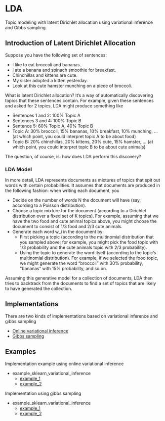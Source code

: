 # LDA
Topic modeling with latent Dirichlet allocation using variational inference and Gibbs sampling

## Introduction of Latent Dirichlet Allocation
Suppose you have the following set of sentences:

* I like to eat broccoli and bananas.
* I ate a banana and spinach smoothie for breakfast.
* Chinchillas and kittens are cute.
* My sister adopted a kitten yesterday.
* Look at this cute hamster munching on a piece of broccoli.

What is latent Dirichlet allocation? It’s a way of automatically discovering topics that these sentences contain. For example, given these sentences and asked for 2 topics, LDA might produce something like

* Sentences 1 and 2: 100% Topic A
* Sentences 3 and 4: 100% Topic B
* Sentence 5: 60% Topic A, 40% Topic B
* Topic A: 30% broccoli, 15% bananas, 10% breakfast, 10% munching, … (at which point, you could interpret topic A to be about food)
* Topic B: 20% chinchillas, 20% kittens, 20% cute, 15% hamster, … (at which point, you could interpret topic B to be about cute animals)

The question, of course, is: how does LDA perform this discovery?

### LDA Model
In more detail, LDA represents documents as mixtures of topics that spit out words with certain probabilities. It assumes that documents are produced in the following fashion: when writing each document, you 
* Decide on the number of words N the document will have (say, according to a Poisson distribution).
* Choose a topic mixture for the document (according to a Dirichlet distribution over a fixed set of K topics). For example, assuming that we have the two food and cute animal topics above, you might choose the document to consist of 1/3 food and 2/3 cute animals.
* Generate each word w_i in the document by:
	* First picking a topic (according to the multinomial distribution that you sampled above; for example, you might pick the food topic with 1/3 probability and the cute animals topic with 2/3 probability).
	* Using the topic to generate the word itself (according to the topic’s multinomial distribution). For example, if we selected the food topic, we might generate the word “broccoli” with 30% probability, “bananas” with 15% probability, and so on.

Assuming this generative model for a collection of documents, LDA then tries to backtrack from the documents to find a set of topics that are likely to have generated the collection.

## Implementations
There are two kinds of implementations based on variational inference and gibbs sampling

* [Online variational inference](/doc/Online_Learning_for_Latent_Dirichlet_Allocation.pdf)
* [Gibbs sampling](http://www.pnas.org/content/101/suppl_1/5228.abstract)

## Examples

Implementation example using online variational inference

* example_sklearn_variational_inference
	* [example_1](/examples/example_sklearn_variational_inference/LDA_example_1.ipynb)
	* [example_2](/examples/example_sklearn_variational_inference/LDA_exmaple_2.ipynb)

Implementation using gibbs sampling

* example_sklearn_variational_inference
	* [example_1](/examples/example_sklearn_variational_inference/LDA_example_1.ipynb)
	* [example_2](/examples/example_sklearn_variational_inference/LDA_exmaple_2.ipynb)


